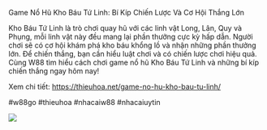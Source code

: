 Game Nổ Hũ Kho Báu Tứ Linh: Bí Kíp Chiến Lược Và Cơ Hội Thắng Lớn

Kho Báu Tứ Linh là trò chơi quay hũ với các linh vật Long, Lân, Quy và Phụng, mỗi linh vật này đều mang lại phần thưởng cực kỳ hấp dẫn. Người chơi sẽ có cơ hội khám phá kho báu khổng lồ và nhận những phần thưởng lớn. Để chiến thắng, bạn cần hiểu luật chơi và có chiến lược chơi hiệu quả. Cùng W88 tìm hiểu cách chơi game nổ hũ Kho Báu Tứ Linh và những bí kíp chiến thắng ngay hôm nay!

Xem chi tiết: https://thieuhoa.net/game-no-hu-kho-bau-tu-linh/

#w88go #thieuhoa #nhacaiw88 #nhacaiuytin

![](https://g0v.hackmd.io/_uploads/BklVAP2GSJx.jpg)
